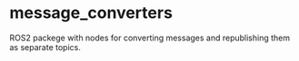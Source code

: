 # message_converters
ROS2 packege with nodes for converting messages and republishing them as separate topics.
